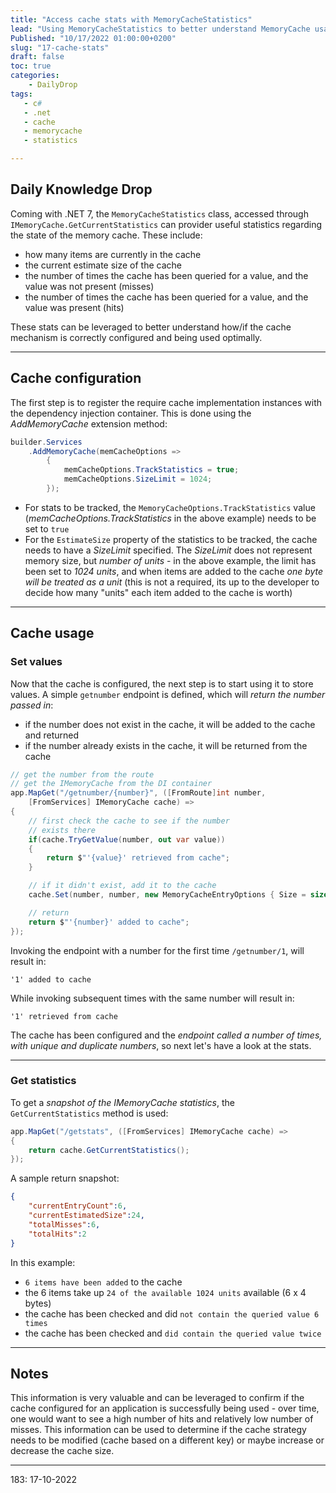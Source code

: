 ```yaml
---
title: "Access cache stats with MemoryCacheStatistics"
lead: "Using MemoryCacheStatistics to better understand MemoryCache usage in an application"
Published: "10/17/2022 01:00:00+0200"
slug: "17-cache-stats"
draft: false
toc: true
categories:
    - DailyDrop
tags:
   - c#
   - .net
   - cache
   - memorycache
   - statistics

---
```


## Daily Knowledge Drop

Coming with .NET 7, the `MemoryCacheStatistics` class, accessed through `IMemoryCache.GetCurrentStatistics` can provider useful statistics regarding the state of the memory cache. These include:
- how many items are currently in the cache
- the current estimate size of the cache
- the number of times the cache has been queried for a value, and the value was not present (misses)
- the number of times the cache has been queried for a value, and the value was present (hits)

These stats can be leveraged to better understand how/if the cache mechanism is correctly configured and being used optimally.

---

## Cache configuration

The first step is to register the require cache implementation instances with the dependency injection container. This is done using the _AddMemoryCache_ extension method:

``` csharp
builder.Services
    .AddMemoryCache(memCacheOptions => 
        { 
            memCacheOptions.TrackStatistics = true; 
            memCacheOptions.SizeLimit = 1024; 
        });
```

- For stats to be tracked, the `MemoryCacheOptions.TrackStatistics` value (_memCacheOptions.TrackStatistics_ in the above example) needs to be set to `true`
- For the `EstimateSize` property of the statistics to be tracked, the cache needs to have a _SizeLimit_ specified. The _SizeLimit_ does not represent memory size, but _number of units_ - in the above example, the limit has been set to _1024 units_, and when items are added to the cache _one byte will be treated as a unit_ (this is not a required, its up to the developer to decide how many "units" each item added to the cache is worth)

---

## Cache usage

### Set values

Now that the cache is configured, the next step is to start using it to store values. A simple `getnumber` endpoint is defined, which will _return the number passed in_:  
- if the number does not exist in the cache, it will be added to the cache and returned
- if the number already exists in the cache, it will be returned from the cache

``` csharp
// get the number from the route
// get the IMemoryCache from the DI container
app.MapGet("/getnumber/{number}", ([FromRoute]int number, 
    [FromServices] IMemoryCache cache) =>
{
    // first check the cache to see if the number
    // exists there
    if(cache.TryGetValue(number, out var value))
    {
        return $"'{value}' retrieved from cache";
    }

    // if it didn't exist, add it to the cache
    cache.Set(number, number, new MemoryCacheEntryOptions { Size = sizeof(int)});

    // return
    return $"'{number}' added to cache";
});
```

Invoking the endpoint with a number for the first time `/getnumber/1`, will result in:

``` terminal
'1' added to cache
```

While invoking subsequent times with the same number will result in:

``` terminal
'1' retrieved from cache
```

The cache has been configured and the _endpoint called a number of times, with unique and duplicate numbers_, so next let's have a look at the stats.

---

### Get statistics

To get a _snapshot of the IMemoryCache statistics_, the `GetCurrentStatistics` method is used:

``` csharp
app.MapGet("/getstats", ([FromServices] IMemoryCache cache) =>
{
    return cache.GetCurrentStatistics();
});
```

A sample return snapshot:

``` json
{
    "currentEntryCount":6,
    "currentEstimatedSize":24,
    "totalMisses":6,
    "totalHits":2
}
```

In this example:
- `6 items have been added` to the cache
- the 6 items take up `24 of the available 1024 units` available (6 x 4 bytes)
- the cache has been checked and did `not contain the queried value 6 times`
- the cache has been checked and `did contain the queried value twice`

---

## Notes

This information is very valuable and can be leveraged to confirm if the cache configured for an application is successfully being used - over time, one would want to see a high number of hits and relatively low number of misses. This information can be used to determine if the cache strategy needs to be modified (cache based on a different key) or maybe increase or decrease the cache size.

---

<?# DailyDrop ?>183: 17-10-2022<?#/ DailyDrop ?>
